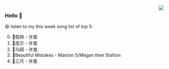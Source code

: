 <img align="right"  src="https://github-readme-stats.vercel.app/api/top-langs/?username=kvnZero" />

### Hello 👋

😄 listen to my this week song list of top 5:

0. 🌈假摔 - 许嵩
1. 🌈庞贝 - 许嵩
2. 🌈乌鸦 - 许嵩
3. 🌈Beautiful Mistakes - Maroon 5/Megan thee Stallion
4. 🌈三尺 - 许嵩

